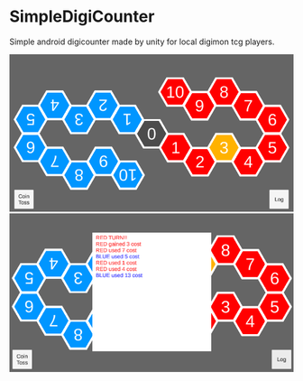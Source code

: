 # SimpleDigiCounter
Simple android digicounter made by unity for local digimon tcg players.

<img src="/SampleImg/001.png"/>
<img src="/SampleImg/002.png"/>
